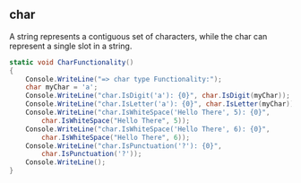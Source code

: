 ## char

A string represents a contiguous set of characters, while the char can represent a single slot in a string.

```c#
static void CharFunctionality()
{
    Console.WriteLine("=> char type Functionality:");
    char myChar = 'a';
    Console.WriteLine("char.IsDigit('a'): {0}", char.IsDigit(myChar));
    Console.WriteLine("char.IsLetter('a'): {0}", char.IsLetter(myChar));
    Console.WriteLine("char.IsWhiteSpace('Hello There', 5): {0}",
        char.IsWhiteSpace("Hello There", 5));
    Console.WriteLine("char.IsWhiteSpace('Hello There', 6): {0}",
        char.IsWhiteSpace("Hello There", 6));
    Console.WriteLine("char.IsPunctuation('?'): {0}",
        char.IsPunctuation('?'));
    Console.WriteLine();
}
```
